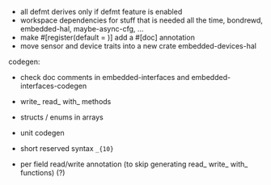 - all defmt derives only if defmt feature is enabled
- workspace dependencies for stuff that is needed all the time, bondrewd, embedded-hal, maybe-async-cfg, ...
- make #[register(default = )] add a #[doc] annotation
- move sensor and device traits into a new crate embedded-devices-hal

codegen:

- check doc comments in embedded-interfaces and embedded-interfaces-codegen

- write_ read_ with_ methods
- structs / enums in arrays
- unit codegen
- short reserved syntax `_{10}`
- per field read/write annotation (to skip generating read_ write_ with_ functions) (?)
